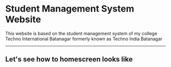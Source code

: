 # <h1><b>Student Management System Website</b></h1>

This website is based on the student management system of my college Techno International Batanagar formerly known as Techno India Batanagar

<hr>
<h2>Let's see how to homescreen looks like</h2>
<img scr = "../img/1.jpg">
